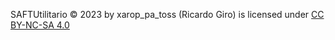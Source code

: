 SAFTUtilitario © 2023 by xarop_pa_toss (Ricardo Giro) is licensed under [CC BY-NC-SA 4.0](https://creativecommons.org/licenses/by-nc-sa/4.0/?ref=chooser-v1)
